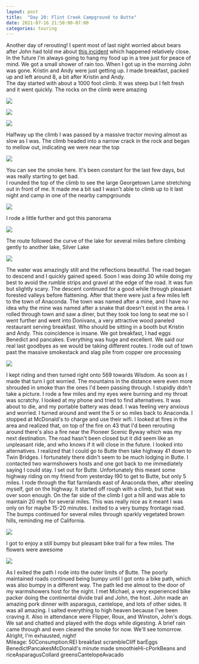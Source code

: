 ```yaml
---
layout: post
title:  "Day 20: Flint Creek Campground to Butte"
date: 2021-07-16 21:50:00-07:00
categories: touring
---
```

Another day of rerouting! I spent most of last night worried about bears after John had told me about [this incident](https://road.cc/content/news/grizzly-bear-killed-bikepacking-cyclist-shot-dead-284765) which happened relatively close. In the future I'm always going to hang my food up in a tree just for peace of mind. We got a small shower of rain too. When I got up in the morning John was gone. Kristin and Andy were just getting up. I made breakfast, packed up and left around 8, a bit after Kristin and Andy.  
The day started with about a 1000 foot climb. It was steep but I felt fresh and it went quickly. The rocks on the climb were amazing  

[![](https://lh3.googleusercontent.com/-4l1WL1shoEk/YPJhekJZbTI/AAAAAAAAUtE/nTF0w_ypGFoW9qVD18jyv4st-04OTSb9wCLcBGAsYHQ/s1600/1626497401853810-0.png)](https://lh3.googleusercontent.com/-4l1WL1shoEk/YPJhekJZbTI/AAAAAAAAUtE/nTF0w_ypGFoW9qVD18jyv4st-04OTSb9wCLcBGAsYHQ/s1600/1626497401853810-0.png)

[![](https://lh3.googleusercontent.com/-GzQzYuPVGVI/YPJhd66qd5I/AAAAAAAAUtA/Kb5Ba251YjwHHqgY783dLgzQFAsv8xjNACLcBGAsYHQ/s1600/1626497399390420-1.png)](https://lh3.googleusercontent.com/-GzQzYuPVGVI/YPJhd66qd5I/AAAAAAAAUtA/Kb5Ba251YjwHHqgY783dLgzQFAsv8xjNACLcBGAsYHQ/s1600/1626497399390420-1.png)

[![](https://lh3.googleusercontent.com/-oO3JT4v96e8/YPJhddmLlKI/AAAAAAAAUs8/HFpRTPWh2EMpqmuW7Xu2Ryy-JGO4nh-xACLcBGAsYHQ/s1600/1626497396170873-2.png)](https://lh3.googleusercontent.com/-oO3JT4v96e8/YPJhddmLlKI/AAAAAAAAUs8/HFpRTPWh2EMpqmuW7Xu2Ryy-JGO4nh-xACLcBGAsYHQ/s1600/1626497396170873-2.png)
  
Halfway up the climb I was passed by a massive tractor moving almost as slow as I was. The climb headed into a narrow crack in the rock and began to mellow out, indicating we were near the top  

[![](https://lh3.googleusercontent.com/-htp61cpoMPQ/YPJhcofVEWI/AAAAAAAAUs4/QBoiFF_ENx0IABO7RUSw2fmX7-2QbSsagCLcBGAsYHQ/s1600/1626497393768861-3.png)](https://lh3.googleusercontent.com/-htp61cpoMPQ/YPJhcofVEWI/AAAAAAAAUs4/QBoiFF_ENx0IABO7RUSw2fmX7-2QbSsagCLcBGAsYHQ/s1600/1626497393768861-3.png)
  
You can see the smoke here. It's been constant for the last few days, but was really starting to get bad.   
I rounded the top of the climb to see the large Georgetown Lame stretching out in front of me. It made me a bit sad I wasn't able to climb up to it last night and camp in one of the nearby campgrounds  

[![](https://lh3.googleusercontent.com/-hrNF5Ptma6k/YPJhb2u5zBI/AAAAAAAAUs0/uA5m6d3mMc0tERMlBcoYzwKzokB4kIaowCLcBGAsYHQ/s1600/1626497390969188-4.png)](https://lh3.googleusercontent.com/-hrNF5Ptma6k/YPJhb2u5zBI/AAAAAAAAUs0/uA5m6d3mMc0tERMlBcoYzwKzokB4kIaowCLcBGAsYHQ/s1600/1626497390969188-4.png)
  
I rode a little further and got this panorama  

[![](https://lh3.googleusercontent.com/-U2uux7ixUoQ/YPJhbBewrwI/AAAAAAAAUsw/I2nQsDQBS84RTYQdPMLEOtmTCDrmHW7egCLcBGAsYHQ/s1600/1626497387606042-5.png)](https://lh3.googleusercontent.com/-U2uux7ixUoQ/YPJhbBewrwI/AAAAAAAAUsw/I2nQsDQBS84RTYQdPMLEOtmTCDrmHW7egCLcBGAsYHQ/s1600/1626497387606042-5.png)
  
The route followed the curve of the lake for several miles before climbing gently to another lake, Silver Lake  

[![](https://lh3.googleusercontent.com/-uqLh4G2kwqY/YPJhadGc8II/AAAAAAAAUss/So4mGVeMg6wIzHCEpcImHPIRuF7RlQzjwCLcBGAsYHQ/s1600/1626497385423487-6.png)](https://lh3.googleusercontent.com/-uqLh4G2kwqY/YPJhadGc8II/AAAAAAAAUss/So4mGVeMg6wIzHCEpcImHPIRuF7RlQzjwCLcBGAsYHQ/s1600/1626497385423487-6.png)
  
The water was amazingly still and the reflections beautiful. The road began to descend and I quickly gained speed. Soon I was doing 30 while doing my best to avoid the rumble strips and gravel at the edge of the road. It was fun but slightly scary. The descent continued for a good while through pleasant forested valleys before flattening. After that there were just a few miles left to the town of Anaconda. The town was named after a mine, and I have no idea why the mine was named after a snake that doesn't exist in the area. I rolled through town and saw a diner, but they took too long to seat me so I went further and went into Donivans, a very attractive wood paneled restaurant serving breakfast. Who should be sitting in a booth but Kristin and Andy. This coincidence is insane. We got breakfast, I had eggs Benedict and pancakes. Everything was huge and excellent. We said our real last goodbyes as we would be taking different routes. I rode out of town past the massive smokestack and slag pile from copper ore processing  

[![](https://lh3.googleusercontent.com/-V-NKI5ldi10/YPJhZ3kB33I/AAAAAAAAUso/fD1-88TQwX4Lri0Xjb7nc6QVLvRhrw6mQCLcBGAsYHQ/s1600/1626497382654236-7.png)](https://lh3.googleusercontent.com/-V-NKI5ldi10/YPJhZ3kB33I/AAAAAAAAUso/fD1-88TQwX4Lri0Xjb7nc6QVLvRhrw6mQCLcBGAsYHQ/s1600/1626497382654236-7.png)
  
I kept riding and then turned right onto 569 towards Wisdom. As soon as I made that turn I got worried. The mountains in the distance were even more shrouded in smoke than the ones I'd been passing through. I stupidly didn't take a picture. I rode a few miles and my eyes were burning and my throat was scratchy. I looked at my phone and tried to find alternatives. It was about to die, and my portable battery was dead. I was feeling very anxious and worried. I turned around and went the 5 or so miles back to Anaconda. I stopped at McDonald's to charge and use their wifi. I looked at fires in the area and realized that, on top of the fire on 43 that I'd been rerouting around there's also a fire near the Pioneer Scenic Byway which was my next destination. The road hasn't been closed but it did seem like an unpleasant ride, and who knows if it will close in the future. I looked into alternatives. I realized that I could go to Butte then take highway 41 down to Twin Bridges. I fortunately there didn't seem to be much lodging in Butte. I contacted two warmshowers hosts and one got back to me immediately saying I could stay. I set out for Butte. Unfortunately this meant some highway riding on my friend from yesterday I90 to get to Butte, but only 5 miles. I rode through the flat farmlands east of Anaconda then, after steeling myself, got on the highway. It started off rough with a climb, but that was over soon enough. On the far side of the climb I got a hill and was able to maintain 20 mph for several miles. This was really nice as it meant I was only on for maybe 15-20 minutes. I exited to a very bumpy frontage road. The bumps continued for several miles through sparkly vegetated brown hills, reminding me of California.   

[![](https://lh3.googleusercontent.com/-Zaz7HPpTogg/YPJhZFRMRQI/AAAAAAAAUsk/F3BXjkQOXGUpGojhkdhFuuMgY-wC4JmUwCLcBGAsYHQ/s1600/1626497379905541-8.png)](https://lh3.googleusercontent.com/-Zaz7HPpTogg/YPJhZFRMRQI/AAAAAAAAUsk/F3BXjkQOXGUpGojhkdhFuuMgY-wC4JmUwCLcBGAsYHQ/s1600/1626497379905541-8.png)
  
I got to enjoy a still bumpy but pleasant bike trail for a few miles. The flowers were awesome  

[![](https://lh3.googleusercontent.com/-kUQPSt6RlG8/YPJhYfhQY7I/AAAAAAAAUsg/4qkxBshkpPwU0nFNicORowOXhA7qCRVdQCLcBGAsYHQ/s1600/1626497376160175-9.png)](https://lh3.googleusercontent.com/-kUQPSt6RlG8/YPJhYfhQY7I/AAAAAAAAUsg/4qkxBshkpPwU0nFNicORowOXhA7qCRVdQCLcBGAsYHQ/s1600/1626497376160175-9.png)
  
As I exited the path I rode into the outer limits of Butte. The poorly maintained roads continued being bumpy until I got onto a bike path, which was also bumpy in a different way. The path led me almost to the door of my warmshowers host for the night. I met Michael, a very experienced bike packer doing the continental divide trail and John, the host. John made an amazing pork dinner with asparagus, cantelope, and lots of other sides. It was all amazing. I salted everything to high heaven because I've been craving it. Also in attendance were Flipper, Roux, and Winston, John's dogs. We sat and chatted and played with the dogs while digesting. A brief rain came through and even cleared the smoke for now. We'll see tomorrow. Alright, I'm exhausted, night!  
Mileage: 50Consumption:REI breakfast scrambleCliff barEggs BenedictPancakesMcDonald's minute made smoothieHi-cPorkBeans and riceAsparagusCollard greensCantelopeAvacado
